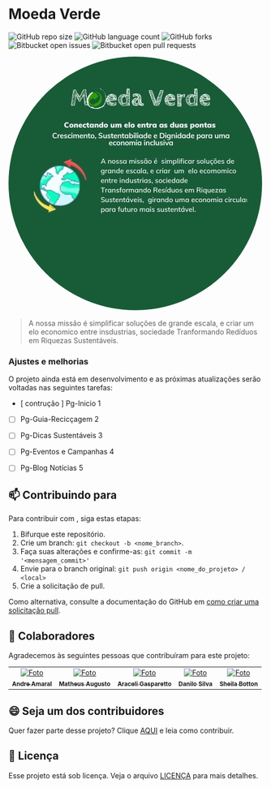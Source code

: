# Moeda Verde

![GitHub repo size](https://img.shields.io/github/repo-size/iuricode/README-template?style=for-the-badge)
![GitHub language count](https://img.shields.io/github/languages/count/iuricode/README-template?style=for-the-badge)
![GitHub forks](https://img.shields.io/github/forks/iuricode/README-template?style=for-the-badge)
![Bitbucket open issues](https://img.shields.io/bitbucket/issues/iuricode/README-template?style=for-the-badge)
![Bitbucket open pull requests](https://img.shields.io/bitbucket/pr-raw/iuricode/README-template?style=for-the-badge)

<img src="/img/img-readme/moeda_verde.jpg" style="border-radius: 50%;" alt="logo">

> A nossa missão é simplificar soluções de grande escala, e criar um elo economico entre insdustrias, sociedade Tranformando Redíduos em Riquezas Sustentáveis.

### Ajustes e melhorias

O projeto ainda está em desenvolvimento e as próximas atualizações serão voltadas nas seguintes tarefas:

- [ contrução ] Pg-Inicio 1
- [ ] Pg-Guia-Recicçagem 2
- [ ] Pg-Dicas Sustentáveis 3
- [ ] Pg-Eventos e Campanhas 4
- [ ] Pg-Blog Notícias 5


## 📫 Contribuindo para <MoedaVerde>

Para contribuir com <MoedaVerde>, siga estas etapas:

1. Bifurque este repositório.
2. Crie um branch: `git checkout -b <nome_branch>`.
3. Faça suas alterações e confirme-as: `git commit -m '<mensagem_commit>'`
4. Envie para o branch original: `git push origin <nome_do_projeto> / <local>`
5. Crie a solicitação de pull.

Como alternativa, consulte a documentação do GitHub em [como criar uma solicitação pull](https://help.github.com/en/github/collaborating-with-issues-and-pull-requests/creating-a-pull-request).

## 🤝 Colaboradores

Agradecemos às seguintes pessoas que contribuíram para este projeto:

<table>
  <tr>
    <td align="center">
      <a href="#" title="defina o titulo do link">
        <img src="" width="100px;" alt="Foto"/><br>
        <sub>
          <b>Andre Amaral</b>
        </sub>
      </a>
    </td>
    <td align="center">
      <a href="#" title="defina o titulo do link">
        <img src="" width="100px;" alt="Foto "/><br>
        <sub>
          <b>Matheus Augusto</b>
        </sub>
      </a>
    </td>
    <td align="center">
      <a href="#" title="defina o titulo do link">
        <img src="" width="100px;" alt="Foto "/><br>
        <sub>
          <b>Araceli Gasparetto</b>
        </sub>
      </a>
    </td>
     <td align="center">
      <a href="#" title="defina o titulo do link">
        <img src="" width="100px;" alt="Foto "/><br>
        <sub>
          <b>Danilo Silva</b>
        </sub>
      </a>
    </td>
     <td align="center">
      <a href="#" title="defina o titulo do link">
        <img src="" width="100px;" alt="Foto "/><br>
        <sub>
          <b>Sheila Botton</b>
        </sub>
      </a>
    </td>
  </tr>
</table>

## 😄 Seja um dos contribuidores

Quer fazer parte desse projeto? Clique [AQUI](CONTRIBUTING.md) e leia como contribuir.

## 📝 Licença

Esse projeto está sob licença. Veja o arquivo [LICENÇA](LICENSE.md) para mais detalhes.
